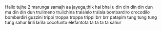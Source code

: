 Hallo
tujhe 2 marunga samajh aa jayega,thik hai bhai
u din din din din dun
ma din din dun
trulimeno trulichina
tralalelo tralala
bombardiro crocodilo
bombardiri guzzini
trippi troppa troppa trippi 
brr brr patapim
tung tung tung tung sahur
lirili larila
cocofunto elefantota 
ta ta ta ta sahur
